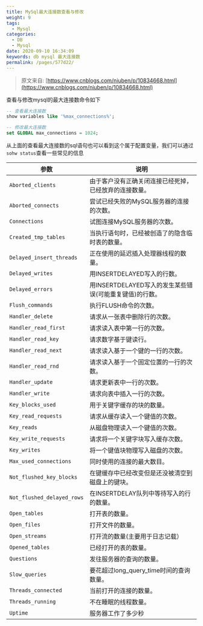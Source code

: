 ```yaml
---
title: MySql最大连接数查看与修改
weight: 9
tags: 
  - Mysql
categories: 
  - DB
  - Mysql
date: 2020-09-10 16:34:09
keywords: db mysql 最大连接数
permalink: /pages/577d22/
---
```


> 原文来自: [https://www.cnblogs.com/niuben/p/10834668.html](https://www.cnblogs.com/niuben/p/10834668.html)

查看与修改mysql的最大连接数命令如下

```sql
-- 查看最大连接数
show variables like '%max_connections%';

-- 修改最大连接数
set GLOBAL max_connections = 1024;
```

<!-- more -->

从上面的查看最大连接数的sql语句也可以看到这个属于配置变量，我们可以通过`sohw status`查看一些常见的信息

参数 | 说明 
--- | --- 
`Aborted_clients`       |       由于客户没有正确关闭连接已经死掉，已经放弃的连接数量。
`Aborted_connects`      |       尝试已经失败的MySQL服务器的连接的次数。
`Connections`   |       试图连接MySQL服务器的次数。
`Created_tmp_tables`    |       当执行语句时，已经被创造了的隐含临时表的数量。
`Delayed_insert_threads`        |       正在使用的延迟插入处理器线程的数量。
`Delayed_writes`        |       用INSERTDELAYED写入的行数。
`Delayed_errors`        |       用INSERTDELAYED写入的发生某些错误(可能重复键值)的行数。
`Flush_commands`        |       执行FLUSH命令的次数。
`Handler_delete`        |       请求从一张表中删除行的次数。
`Handler_read_first`    |       请求读入表中第一行的次数。
`Handler_read_key`      |       请求数字基于键读行。
`Handler_read_next`     |       请求读入基于一个键的一行的次数。
`Handler_read_rnd`      |       请求读入基于一个固定位置的一行的次数。
`Handler_update`        |       请求更新表中一行的次数。
`Handler_write` |       请求向表中插入一行的次数。
`Key_blocks_used`       |       用于关键字缓存的块的数量。
`Key_read_requests`     |       请求从缓存读入一个键值的次数。
`Key_reads`     |       从磁盘物理读入一个键值的次数。
`Key_write_requests`    |       请求将一个关键字块写入缓存次数。
`Key_writes`    |       将一个键值块物理写入磁盘的次数。
`Max_used_connections`  |       同时使用的连接的最大数目。
`Not_flushed_key_blocks`        |       在键缓存中已经改变但是还没被清空到磁盘上的键块。
`Not_flushed_delayed_rows`      |       在INSERTDELAY队列中等待写入的行的数量。
`Open_tables`   |       打开表的数量。
`Open_files`    |       打开文件的数量。
`Open_streams`  |       打开流的数量(主要用于日志记载）
`Opened_tables` |       已经打开的表的数量。
`Questions`     |       发往服务器的查询的数量。
`Slow_queries`  |       要花超过long_query_time时间的查询数量。
`Threads_connected `    |       当前打开的连接的数量。
`Threads_running`       |       不在睡眠的线程数量。
`Uptime`        |       服务器工作了多少秒

